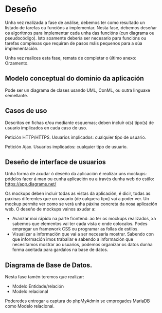 # Deseño

Unha vez realizada a fase de análise, debemos ter como resultado un listado de tarefas ou funcións a implementar. Nesta fase, debemos deseñar os algoritmos para implementar cada unha das funcións (cun diagrama ou pseudocódigo). Isto soamente debería ser necesario para funcións ou tarefas complexas que requiran de pasos máis pequenos para a súa implementación.

Unha vez realices esta fase, remata de completar o último anexo: Orzamento.

## Modelo conceptual do dominio da aplicación
Pode ser un diagrama de clases usando UML, ConML, ou outra linguaxe semellante.

## Casos de uso
Descritos en fichas e/ou mediante esquemas; deben incluír o(s) tipo(s) de usuario implicados en cada caso de uso.

Petición HTTP/HTTPS. Usuarios implicados: cualquier tipo de usuario.

Petición Ajax. Usuarios implicados: cualquier tipo de usuario.

## Deseño de interface de usuarios
Unha forma de axudar ó deseño da aplicación é realizar uns mockups: pódelos facer á man ou cunha aplicación ou a través dunha web do estilo: https://app.diagrams.net/

Os mockups deben incluir todas as vistas da aplicación, é dicir, todas as páxinas diferentes que un usuario (de calquera tipo) vai a poder ver. Un mockup permite ver como se verá unha páxina concreta da nosa aplicación web. O deseño de mockups vainos axudar a:

- Avanzar moi rápido na parte frontend: ao ter os mockups realizados, xa sabemos que elementos vai ter cada vista e onde colocalos. Podes empregar un framework CSS ou programar as follas de estilos.
- Visualizar a información que vai a ser necesaria mostrar. Sabendo con que información imos traballar e sabendo a información que necesitamos mostrar ao usuarios, podemos organizar os datos dunha forma axeitada para gardalos na base de datos. 

## Diagrama de Base de Datos.
Nesta fase tamén teremos que realizar:

- Modelo Entidade/relación 
- Modelo relacional 

Poderedes entregar a captura do phpMyAdmin se empregades MariaDB como Modelo relacional.